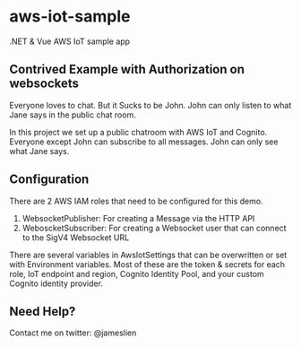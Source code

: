 # aws-iot-sample
.NET &amp; Vue AWS IoT sample app

## Contrived Example with Authorization on websockets

Everyone loves to chat. But it Sucks to be John. John can only listen to what Jane says in the public chat room.

In this project we set up a public chatroom with AWS IoT and Cognito. Everyone except John can subscribe to all messages. John can only see what Jane says.

## Configuration

There are 2 AWS IAM roles that need to be configured for this demo.

1. WebsocketPublisher: For creating a Message via the HTTP API
2. WeboscketSubscriber: For creating a Websocket user that can connect to the SigV4 Websocket URL

There are several variables in AwsIotSettings that can be overwritten or set with Environment variables. Most of these are the token & secrets for each role, IoT endpoint and region, Cognito Identity Pool, and your custom Cognito identity provider.

## Need Help?

Contact me on twitter: @jameslien
